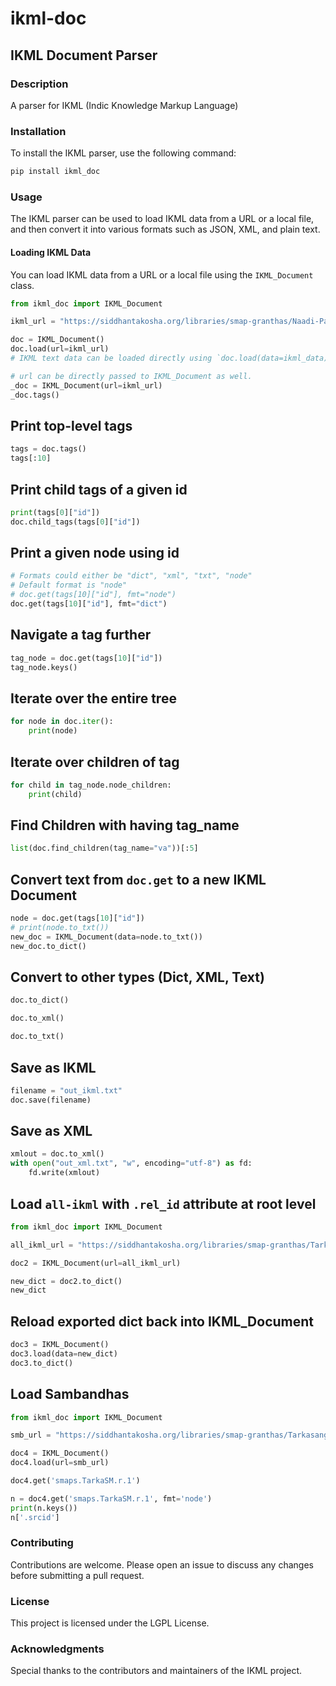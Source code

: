 # ikml-doc

## IKML Document Parser

### Description
A parser for IKML (Indic Knowledge Markup Language)

### Installation
To install the IKML parser, use the following command:

```bash
pip install ikml_doc
```

### Usage
The IKML parser can be used to load IKML data from a URL or a local file, and then convert it into various formats such as JSON, XML, and plain text.

#### Loading IKML Data
You can load IKML data from a URL or a local file using the `IKML_Document` class.

```python
from ikml_doc import IKML_Document
```

```python
ikml_url = "https://siddhantakosha.org/libraries/smap-granthas/Naadi-Pariksha/vakyas-ikml.txt"
```

```python
doc = IKML_Document()
doc.load(url=ikml_url)
# IKML text data can be loaded directly using `doc.load(data=ikml_data)`

# url can be directly passed to IKML_Document as well.
_doc = IKML_Document(url=ikml_url)
_doc.tags()
```

## Print top-level tags


```python
tags = doc.tags()
tags[:10]
```

## Print child tags of a given id


```python
print(tags[0]["id"])
doc.child_tags(tags[0]["id"])
```

## Print a given node using id


```python
# Formats could either be "dict", "xml", "txt", "node"
# Default format is "node"
# doc.get(tags[10]["id"], fmt="node")
doc.get(tags[10]["id"], fmt="dict")
```

## Navigate a tag further


```python
tag_node = doc.get(tags[10]["id"])
tag_node.keys()
```

## Iterate over the entire tree


```python
for node in doc.iter():
    print(node)
```

## Iterate over children of tag


```python
for child in tag_node.node_children:
    print(child)
```

## Find Children with having tag_name


```python
list(doc.find_children(tag_name="va"))[:5]
```

## Convert text from `doc.get` to a new IKML Document


```python
node = doc.get(tags[10]["id"])
# print(node.to_txt())
new_doc = IKML_Document(data=node.to_txt())
new_doc.to_dict()
```

## Convert to other types (Dict, XML, Text)


```python
doc.to_dict()
```


```python
doc.to_xml()
```


```python
doc.to_txt()
```

## Save as IKML


```python
filename = "out_ikml.txt"
doc.save(filename)
```

## Save as XML


```python
xmlout = doc.to_xml()
with open("out_xml.txt", "w", encoding="utf-8") as fd:
    fd.write(xmlout)
```

## Load `all-ikml` with `.rel_id` attribute at root level


```python
from ikml_doc import IKML_Document
```


```python
all_ikml_url = "https://siddhantakosha.org/libraries/smap-granthas/Tarkasangraha-Moola/all-ikml.txt"
```


```python
doc2 = IKML_Document(url=all_ikml_url)
```


```python
new_dict = doc2.to_dict()
new_dict
```

## Reload exported dict back into IKML_Document


```python
doc3 = IKML_Document()
doc3.load(data=new_dict)
doc3.to_dict()
```

## Load Sambandhas


```python
from ikml_doc import IKML_Document
```


```python
smb_url = "https://siddhantakosha.org/libraries/smap-granthas/Tarkasangraha-Moola/sambandhas-ikml.txt"
```


```python
doc4 = IKML_Document()
doc4.load(url=smb_url)
```


```python
doc4.get('smaps.TarkaSM.r.1')
```


```python
n = doc4.get('smaps.TarkaSM.r.1', fmt='node')
print(n.keys())
n['.srcid']
```


### Contributing
Contributions are welcome. Please open an issue to discuss any changes before submitting a pull request.

### License
This project is licensed under the LGPL License.

### Acknowledgments
Special thanks to the contributors and maintainers of the IKML project.
